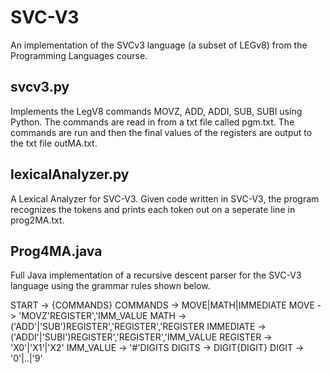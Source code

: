 # SVC-V3
An implementation of the SVCv3 language (a subset of LEGv8) from the Programming Languages course.

## svcv3.py
Implements the LegV8 commands MOVZ, ADD, ADDI, SUB, SUBI using Python. The commands are read in
from a txt file called pgm.txt. The commands are run and then the final values of the registers are output to
the txt file outMA.txt.

## lexicalAnalyzer.py
A Lexical Analyzer for SVC-V3. Given code written in SVC-V3, the program recognizes the tokens and prints each token out on a seperate line in prog2MA.txt.

## Prog4MA.java
Full Java implementation of a recursive descent parser for the SVC-V3 language using the grammar rules shown below.

START -> {COMMANDS}
COMMANDS -> MOVE|MATH|IMMEDIATE
MOVE -> 'MOVZ'REGISTER','IMM_VALUE
MATH -> ('ADD'|'SUB')REGISTER','REGISTER','REGISTER
IMMEDIATE -> ('ADDI'|'SUBI')REGISTER','REGISTER','IMM_VALUE
REGISTER -> 'X0'|'X1'|'X2'
IMM_VALUE -> '#'DIGITS
DIGITS -> DIGIT{DIGIT}
DIGIT -> '0'|..|'9'
